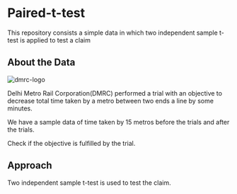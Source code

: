# Paired-t-test

This repository consists a simple data in which two independent sample t-test is applied to test a claim


## About the Data
![dmrc-logo](https://user-images.githubusercontent.com/62991959/210202141-bec311c2-78e4-44be-9936-d6e6c91091bf.jpg)

Delhi Metro Rail Corporation(DMRC) performed a trial with an objective to decrease 
total time taken by a metro between two ends a line by some minutes. 

We have a sample data of time taken by 15 metros before the trials and after the trials. 

Check if the objective is fulfilled by the trial.

## Approach
Two independent sample t-test is used to test the claim.
